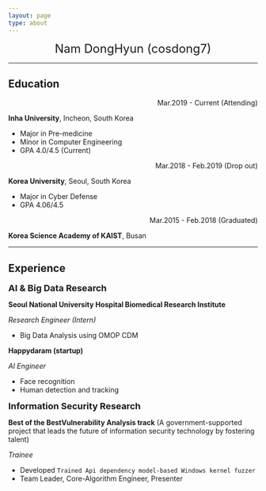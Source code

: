 ```yaml
---
layout: page
type: about
---
```




<center><font size = 5>Nam DongHyun (cosdong7)</font></center>



---

## Education

<div style="text-align: right"> Mar.2019 - Current (Attending) </div>

**Inha University**, Incheon, South Korea 

* Major in Pre-medicine
* Minor in Computer Engineering
* GPA 4.0/4.5 (Current) 

<div style="text-align: right"> Mar.2018 - Feb.2019 (Drop out) </div>

**Korea University**, Seoul, South Korea 

* Major in Cyber Defense
* GPA 4.06/4.5

<div style="text-align: right"> Mar.2015 - Feb.2018 (Graduated) </div>

**Korea Science Academy of KAIST**, Busan 



---



## Experience 

<font size = 4>**AI & Big Data Research**</font>

**Seoul National University Hospital Biomedical Research Institute** 

*Research Engineer (Intern)*

* Big Data Analysis using OMOP CDM



**Happydaram (startup)** 

*AI Engineer*

* Face recognition
* Human detection and tracking





<font size = 4>**Information Security Research**</font>

**Best of the BestVulnerability Analysis track** (A government-supported project that leads the future of information security technology by fostering talent)

*Trainee*

* Developed ```Trained Api dependency model-based Windows kernel fuzzer```
* Team Leader, Core-Algorithm Engineer, Presenter
